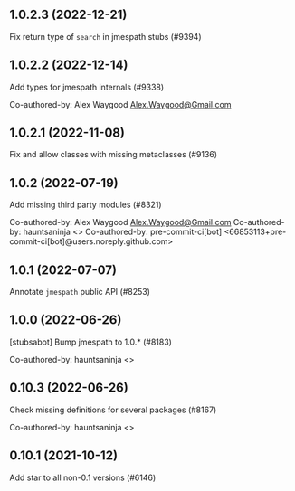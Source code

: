 ## 1.0.2.3 (2022-12-21)

Fix return type of `search` in jmespath stubs (#9394)

## 1.0.2.2 (2022-12-14)

Add types for jmespath internals (#9338)

Co-authored-by: Alex Waygood <Alex.Waygood@Gmail.com>

## 1.0.2.1 (2022-11-08)

Fix and allow classes with missing metaclasses (#9136)

## 1.0.2 (2022-07-19)

Add missing third party modules (#8321)

Co-authored-by: Alex Waygood <Alex.Waygood@Gmail.com>
Co-authored-by: hauntsaninja <>
Co-authored-by: pre-commit-ci[bot] <66853113+pre-commit-ci[bot]@users.noreply.github.com>

## 1.0.1 (2022-07-07)

Annotate `jmespath` public API (#8253)

## 1.0.0 (2022-06-26)

[stubsabot] Bump jmespath to 1.0.* (#8183)

Co-authored-by: hauntsaninja <>

## 0.10.3 (2022-06-26)

Check missing definitions for several packages (#8167)

Co-authored-by: hauntsaninja <>

## 0.10.1 (2021-10-12)

Add star to all non-0.1 versions (#6146)

